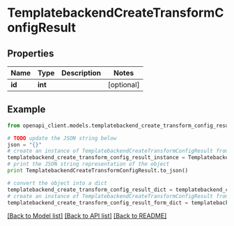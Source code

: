 # TemplatebackendCreateTransformConfigResult


## Properties

Name | Type | Description | Notes
------------ | ------------- | ------------- | -------------
**id** | **int** |  | [optional] 

## Example

```python
from openapi_client.models.templatebackend_create_transform_config_result import TemplatebackendCreateTransformConfigResult

# TODO update the JSON string below
json = "{}"
# create an instance of TemplatebackendCreateTransformConfigResult from a JSON string
templatebackend_create_transform_config_result_instance = TemplatebackendCreateTransformConfigResult.from_json(json)
# print the JSON string representation of the object
print TemplatebackendCreateTransformConfigResult.to_json()

# convert the object into a dict
templatebackend_create_transform_config_result_dict = templatebackend_create_transform_config_result_instance.to_dict()
# create an instance of TemplatebackendCreateTransformConfigResult from a dict
templatebackend_create_transform_config_result_form_dict = templatebackend_create_transform_config_result.from_dict(templatebackend_create_transform_config_result_dict)
```
[[Back to Model list]](../README.md#documentation-for-models) [[Back to API list]](../README.md#documentation-for-api-endpoints) [[Back to README]](../README.md)


